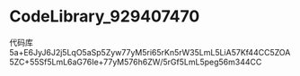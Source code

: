 # CodeLibrary_929407470
代码库
5a+E6JyJ6J2j5LqO5aSp5Zyw77yM5ri65rKn5rW35LmL5LiA57Kf44CC5ZOA5ZC+55Sf5LmL6aG76Ie+77yM576h6ZW/5rGf5LmL5peg56m344CC
